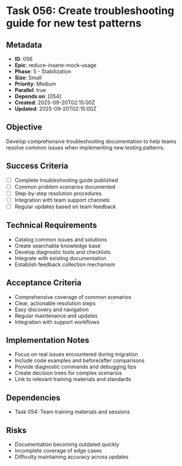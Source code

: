 # Task 056: Create troubleshooting guide for new test patterns

## Metadata

- **ID**: 056
- **Epic**: reduce-insane-mock-usage
- **Phase**: 5 - Stabilization
- **Size**: Small
- **Priority**: Medium
- **Parallel**: true
- **Depends on**: [054]
- **Created**: 2025-09-20T02:15:00Z
- **Updated**: 2025-09-20T02:15:00Z

## Objective

Develop comprehensive troubleshooting documentation to help teams resolve common
issues when implementing new testing patterns.

## Success Criteria

- [ ] Complete troubleshooting guide published
- [ ] Common problem scenarios documented
- [ ] Step-by-step resolution procedures
- [ ] Integration with team support channels
- [ ] Regular updates based on team feedback

## Technical Requirements

- Catalog common issues and solutions
- Create searchable knowledge base
- Develop diagnostic tools and checklists
- Integrate with existing documentation
- Establish feedback collection mechanism

## Acceptance Criteria

- Comprehensive coverage of common scenarios
- Clear, actionable resolution steps
- Easy discovery and navigation
- Regular maintenance and updates
- Integration with support workflows

## Implementation Notes

- Focus on real issues encountered during migration
- Include code examples and before/after comparisons
- Provide diagnostic commands and debugging tips
- Create decision trees for complex scenarios
- Link to relevant training materials and standards

## Dependencies

- Task 054: Team training materials and sessions

## Risks

- Documentation becoming outdated quickly
- Incomplete coverage of edge cases
- Difficulty maintaining accuracy across updates
